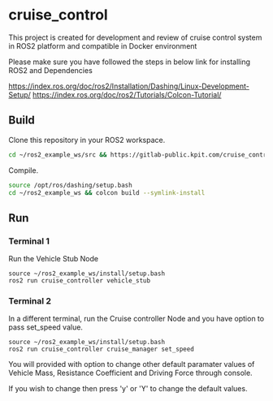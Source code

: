 # cruise_control

This project is created for development and review of cruise control system in ROS2 platform and compatible in Docker environment

Please make sure you have followed the steps in below link for installing ROS2 and Dependencies

https://index.ros.org/doc/ros2/Installation/Dashing/Linux-Development-Setup/
https://index.ros.org/doc/ros2/Tutorials/Colcon-Tutorial/


## Build

Clone this repository in your ROS2 workspace.
```bash
cd ~/ros2_example_ws/src && https://gitlab-public.kpit.com/cruise_control_group/cruise_control.git
```

Compile.
```bash
source /opt/ros/dashing/setup.bash
cd ~/ros2_example_ws && colcon build --symlink-install
```

## Run

### Terminal 1

Run the Vehicle Stub Node

```
source ~/ros2_example_ws/install/setup.bash
ros2 run cruise_controller vehicle_stub 
```

### Terminal 2

In a different terminal, run the Cruise controller Node and you have option to pass set_speed value.

```
source ~/ros2_example_ws/install/setup.bash
ros2 run cruise_controller cruise_manager set_speed
```

You will provided with option to change other default paramater values of Vehicle Mass, Resistance Coefficient and Driving Force through console.

If you wish to change then press 'y' or 'Y' to change the default values.


